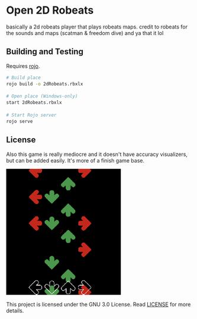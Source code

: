 # Open 2D Robeats
basically a 2d robeats player that plays robeats maps. credit to robeats for the sounds and maps (scatman &amp; freedom dive)
and ya that it lol

## Building and Testing

Requires [rojo](https://github.com/rojo-rbx/rojo).

```bash
# Build place
rojo build -o 2dRobeats.rbxlx

# Open place (Windows-only)
start 2dRobeats.rbxlx

# Start Rojo server
rojo serve
```

## License

Also this game is really mediocre and it doesn't have accuracy visualizers, but can be added easily.
It's more of a finish game base.

![Screenshot](gameplay.png)

This project is licensed under the GNU 3.0 License. Read [LICENSE](LICENSE) for more details.
